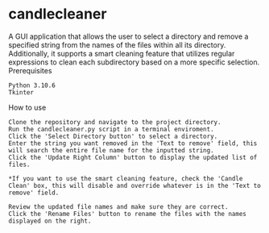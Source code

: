 # candlecleaner

A GUI application that allows the user to select a directory and remove a specified string from the names of the files within all its directory. Additionally, it supports a smart cleaning feature that utilizes regular expressions to clean each subdirectory based on a more specific selection.
Prerequisites

    Python 3.10.6
    Tkinter

How to use

    Clone the repository and navigate to the project directory.
    Run the candlecleaner.py script in a terminal enviroment.
    Click the 'Select Directory button' to select a directory.
    Enter the string you want removed in the 'Text to remove' field, this will search the entire file name for the inputted string.
    Click the 'Update Right Column' button to display the updated list of files.
    
    *If you want to use the smart cleaning feature, check the 'Candle Clean' box, this will disable and override whatever is in the 'Text to remove' field.
    
    Review the updated file names and make sure they are correct.
    Click the 'Rename Files' button to rename the files with the names displayed on the right.
